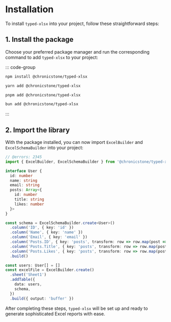 # Installation

To install `typed-xlsx` into your project, follow these straightforward steps:

## 1. Install the package 

Choose your preferred package manager and run the corresponding command to add `typed-xlsx` to your project:

::: code-group
```sh [npm]
npm install @chronicstone/typed-xlsx
```

```sh [yarn]
yarn add @chronicstone/typed-xlsx
```

```sh [pnpm]
pnpm add @chronicstone/typed-xlsx
```

```sh [bun]
bun add @chronicstone/typed-xlsx
```
:::

## 2. Import the library

With the package installed, you can now import `ExcelBuilder` and `ExcelSchemaBuilder` into your project:

```ts twoslash
// @errors: 2345
import { ExcelBuilder, ExcelSchemaBuilder } from '@chronicstone/typed-xlsx'

interface User {
  id: number
  name: string
  email: string
  posts: Array<{
    id: number
    title: string
    likes: number
  }>
}

const schema = ExcelSchemaBuilder.create<User>()
  .column('ID', { key: 'id' })
  .column('Name', { key: 'name' })
  .column('Email', { key: 'email' })
  .column('Posts.ID', { key: 'posts', transform: row => row.map(post => post.id) })
  .column('Posts.Title', { key: 'posts', transform: row => row.map(post => post.title) })
  .column('Posts.Likes', { key: 'posts', transform: row => row.map(post => post.likes) })
  .build()

const users: User[] = []
const excelFile = ExcelBuilder.create()
  .sheet('Sheet1')
  .addTable({
    data: users,
    schema,
  })
  .build({ output: 'buffer' })
```

After completing these steps, `typed-xlsx` will be set up and ready to generate sophisticated Excel reports with ease.
